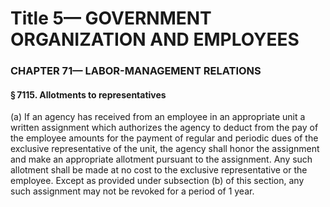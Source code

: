 
# Title 5— GOVERNMENT ORGANIZATION AND EMPLOYEES
### CHAPTER 71— LABOR-MANAGEMENT RELATIONS
#### § 7115. Allotments to representatives

(a) If an agency has received from an employee in an appropriate unit a written assignment which authorizes the agency to deduct from the pay of the employee amounts for the payment of regular and periodic dues of the exclusive representative of the unit, the agency shall honor the assignment and make an appropriate allotment pursuant to the assignment. Any such allotment shall be made at no cost to the exclusive representative or the employee. Except as provided under subsection (b) of this section, any such assignment may not be revoked for a period of 1 year.
